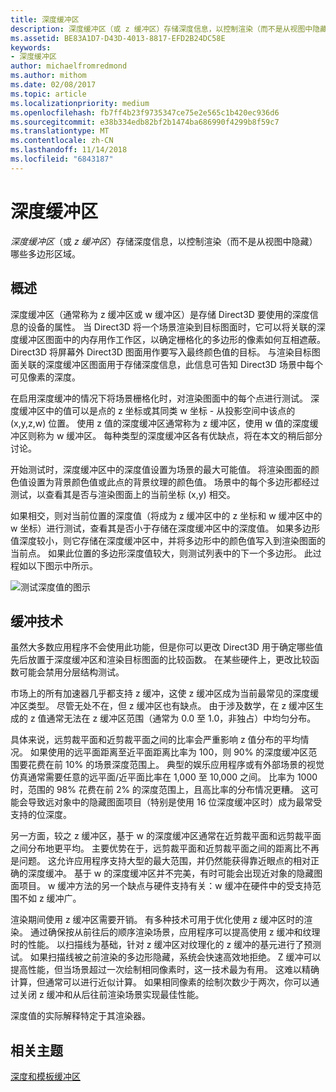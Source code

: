 ```yaml
---
title: 深度缓冲区
description: 深度缓冲区（或 z 缓冲区）存储深度信息，以控制渲染（而不是从视图中隐藏）哪些多边形区域。
ms.assetid: BE83A1D7-D43D-4013-8817-EFD2B24DC58E
keywords:
- 深度缓冲区
author: michaelfromredmond
ms.author: mithom
ms.date: 02/08/2017
ms.topic: article
ms.localizationpriority: medium
ms.openlocfilehash: fb7ff4b23f9735347ce75e2e565c1b420ec936d6
ms.sourcegitcommit: e38b334edb82bf2b1474ba686990f4299b8f59c7
ms.translationtype: MT
ms.contentlocale: zh-CN
ms.lasthandoff: 11/14/2018
ms.locfileid: "6843187"
---
```

# <a name="depth-buffers"></a>深度缓冲区


*深度缓冲区*（或 *z 缓冲区*）存储深度信息，以控制渲染（而不是从视图中隐藏）哪些多边形区域。

## <a name="span-idoverviewspanspan-idoverviewspanspan-idoverviewspanoverview"></a><span id="Overview"></span><span id="overview"></span><span id="OVERVIEW"></span>概述


深度缓冲区（通常称为 z 缓冲区或 w 缓冲区）是存储 Direct3D 要使用的深度信息的设备的属性。 当 Direct3D 将一个场景渲染到目标图面时，它可以将关联的深度缓冲区图面中的内存用作工作区，以确定栅格化的多边形的像素如何互相遮蔽。 Direct3D 将屏幕外 Direct3D 图面用作要写入最终颜色值的目标。 与渲染目标图面关联的深度缓冲区图面用于存储深度信息，此信息可告知 Direct3D 场景中每个可见像素的深度。

在启用深度缓冲的情况下将场景栅格化时，对渲染图面中的每个点进行测试。 深度缓冲区中的值可以是点的 z 坐标或其同类 w 坐标 - 从投影空间中该点的 (x,y,z,w) 位置。 使用 z 值的深度缓冲区通常称为 z 缓冲区，使用 w 值的深度缓冲区则称为 w 缓冲区。 每种类型的深度缓冲区各有优缺点，将在本文的稍后部分讨论。

开始测试时，深度缓冲区中的深度值设置为场景的最大可能值。 将渲染图面的颜色值设置为背景颜色值或此点的背景纹理的颜色值。 场景中的每个多边形都经过测试，以查看其是否与渲染图面上的当前坐标 (x,y) 相交。

如果相交，则对当前位置的深度值（将成为 z 缓冲区中的 z 坐标和 w 缓冲区中的 w 坐标）进行测试，查看其是否小于存储在深度缓冲区中的深度值。 如果多边形值深度较小，则它存储在深度缓冲区中，并将多边形中的颜色值写入到渲染图面的当前点。 如果此位置的多边形深度值较大，则测试列表中的下一个多边形。 此过程如以下图示中所示。

![测试深度值的图示](images/zbuffer.png)

## <a name="span-idbufferingtechniquesspanspan-idbufferingtechniquesspanspan-idbufferingtechniquesspanbuffering-techniques"></a><span id="Buffering_techniques"></span><span id="buffering_techniques"></span><span id="BUFFERING_TECHNIQUES"></span>缓冲技术


虽然大多数应用程序不会使用此功能，但是你可以更改 Direct3D 用于确定哪些值先后放置于深度缓冲区和渲染目标图面的比较函数。 在某些硬件上，更改比较函数可能会禁用分层结构测试。

市场上的所有加速器几乎都支持 z 缓冲，这使 z 缓冲区成为当前最常见的深度缓冲区类型。 尽管无处不在，但 z 缓冲区也有缺点。 由于涉及数学，在 z 缓冲区生成的 z 值通常无法在 z 缓冲区范围（通常为 0.0 至 1.0，非独占）中均匀分布。

具体来说，远剪裁平面和近剪裁平面之间的比率会严重影响 z 值分布的平均情况。 如果使用的远平面距离至近平面距离比率为 100，则 90% 的深度缓冲区范围要花费在前 10% 的场景深度范围上。 典型的娱乐应用程序或有外部场景的视觉仿真通常需要任意的远平面/近平面比率在 1,000 至 10,000 之间。 比率为 1000 时，范围的 98% 花费在前 2% 的深度范围上，且高比率的分布情况更糟。 这可能会导致远对象中的隐藏图面项目（特别是使用 16 位深度缓冲区时）成为最常受支持的位深度。

另一方面，较之 z 缓冲区，基于 w 的深度缓冲区通常在近剪裁平面和远剪裁平面之间分布地更平均。 主要优势在于，远剪裁平面和近剪裁平面之间的距离比不再是问题。 这允许应用程序支持大型的最大范围，并仍然能获得靠近眼点的相对正确的深度缓冲。 基于 w 的深度缓冲区并不完美，有时可能会出现近对象的隐藏图面项目。 w 缓冲方法的另一个缺点与硬件支持有关：w 缓冲在硬件中的受支持范围不如 z 缓冲广。

渲染期间使用 z 缓冲区需要开销。 有多种技术可用于优化使用 z 缓冲区时的渲染。 通过确保按从前往后的顺序渲染场景，应用程序可以提高使用 z 缓冲和纹理时的性能。 以扫描线为基础，针对 z 缓冲区对纹理化的 z 缓冲的基元进行了预测试。 如果扫描线被之前渲染的多边形隐藏，系统会快速高效地拒绝。 Z 缓冲可以提高性能，但当场景超过一次绘制相同像素时，这一技术最为有用。 这难以精确计算，但通常可以进行近似计算。 如果相同像素的绘制次数少于两次，你可以通过关闭 z 缓冲和从后往前渲染场景实现最佳性能。

深度值的实际解释特定于其渲染器。

## <a name="span-idrelated-topicsspanrelated-topics"></a><span id="related-topics"></span>相关主题


[深度和模板缓冲区](depth-and-stencil-buffers.md)

 

 




